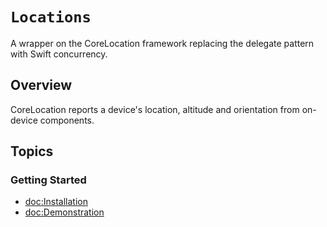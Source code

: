 # ``Locations``

A wrapper on the CoreLocation framework replacing the delegate pattern with Swift concurrency.

## Overview

CoreLocation reports a device's location, altitude and orientation from on-device components.

## Topics

### Getting Started

- <doc:Installation>
- <doc:Demonstration>

